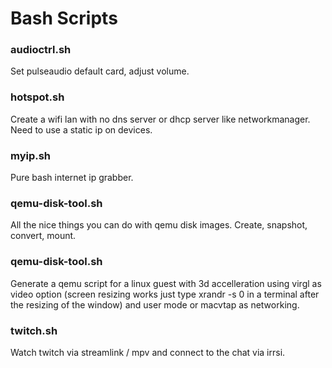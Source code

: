 # Bash Scripts

### audioctrl.sh
Set pulseaudio default card, adjust volume.

### hotspot.sh
Create a wifi lan with no dns server or dhcp server like networkmanager. Need to use a static ip on devices.

### myip.sh
Pure bash internet ip grabber.

### qemu-disk-tool.sh
All the nice things you can do with qemu disk images. Create, snapshot, convert, mount.

### qemu-disk-tool.sh
Generate a qemu script for a linux guest with 3d accelleration using virgl as video option (screen resizing works just type xrandr -s 0 in a terminal after the resizing of the window) and user mode or macvtap as networking.

### twitch.sh
Watch twitch via streamlink / mpv and connect to the chat via irrsi.

